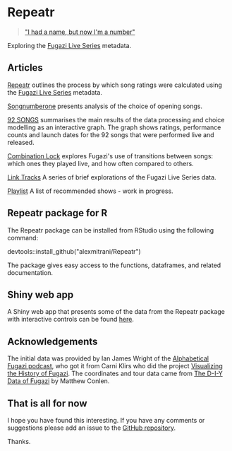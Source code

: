 # Repeatr

> ["I had a name, but now I'm a number"](https://fugazi.bandcamp.com/track/repeater)

Exploring the [Fugazi Live Series](https://www.dischord.com/fugazi_live_series) metadata. 

## Articles

[Repeatr](https://alexmitrani.github.io/Repeatr/articles/Repeatr.html) outlines the process by which song ratings were calculated using the [Fugazi Live Series](https://www.dischord.com/fugazi_live_series) metadata. 

[Songnumberone](https://alexmitrani.github.io/Repeatr/articles/Songnumberone.html) presents analysis of the choice of opening songs.  

[92 SONGS](https://alexmitrani.github.io/Repeatr/articles/92songs.html) summarises the main results of the data processing and choice modelling as an interactive graph.  The graph  shows ratings, performance counts and launch dates for the 92 songs that were performed live and released.  

[Combination Lock](https://alexmitrani.github.io/Repeatr/articles/CombinationLock.html) explores Fugazi's use of transitions between songs: which ones they played live, and how often compared to others.  

[Link Tracks](https://alexmitrani.github.io/Repeatr/articles/LinkTracks.html) A series of brief explorations of the Fugazi Live Series data.  

[Playlist](https://alexmitrani.github.io/Repeatr/articles/Playlist.html) A list of recommended shows - work in progress.

## Repeatr package for R

The Repeatr package can be installed from RStudio using the following command:

devtools::install_github("alexmitrani/Repeatr")

The package gives easy access to the functions, dataframes, and related documentation.

## Shiny web app

A Shiny web app that presents some of the data from the Repeatr package with interactive controls can be found [here](https://alexmitrani.shinyapps.io/Repeatr-app/).

## Acknowledgements

The initial data was provided by Ian James Wright of the [Alphabetical Fugazi podcast](https://the-alphabetical-fugazi.pinecast.co/), who got it from Carni Klirs who did the project [Visualizing the History of Fugazi](https://www.carniklirs.com/project/fugazi). The coordinates and tour data came from [The D-I-Y Data of Fugazi](https://github.com/mathisonian/diy-data-fugazi) by Matthew Conlen. 

## That is all for now

I hope you have found this interesting. If you have any comments or suggestions please add an issue to the [GitHub repository](https://github.com/alexmitrani/Repeatr/).

Thanks. 

